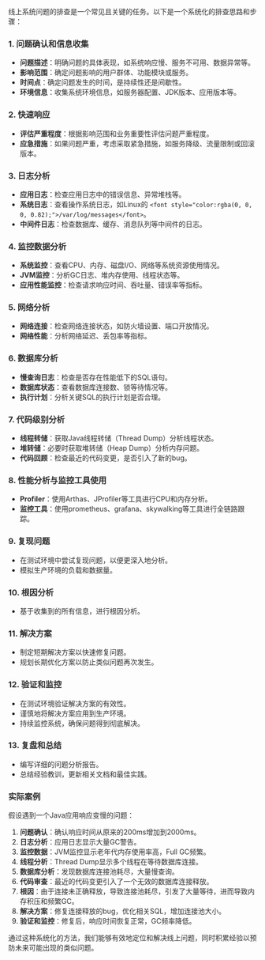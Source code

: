 <font style="color:rgba(0, 0, 0, 0.82);">线上系统问题的排查是一个常见且关键的任务。以下是一个系统化的排查思路和步骤：</font>

### <font style="color:rgba(0, 0, 0, 0.82);">1. 问题确认和信息收集</font>
+ **<font style="color:rgba(0, 0, 0, 0.82);">问题描述</font>**<font style="color:rgba(0, 0, 0, 0.82);">：明确问题的具体表现，如系统响应慢、服务不可用、数据异常等。</font>
+ **<font style="color:rgba(0, 0, 0, 0.82);">影响范围</font>**<font style="color:rgba(0, 0, 0, 0.82);">：确定问题影响的用户群体、功能模块或服务。</font>
+ **<font style="color:rgba(0, 0, 0, 0.82);">时间点</font>**<font style="color:rgba(0, 0, 0, 0.82);">：确定问题发生的时间，是持续性还是间歇性。</font>
+ **<font style="color:rgba(0, 0, 0, 0.82);">环境信息</font>**<font style="color:rgba(0, 0, 0, 0.82);">：收集系统环境信息，如服务器配置、JDK版本、应用版本等。</font>

### <font style="color:rgba(0, 0, 0, 0.82);">2. 快速响应</font>
+ **<font style="color:rgba(0, 0, 0, 0.82);">评估严重程度</font>**<font style="color:rgba(0, 0, 0, 0.82);">：根据影响范围和业务重要性评估问题严重程度。</font>
+ **<font style="color:rgba(0, 0, 0, 0.82);">应急措施</font>**<font style="color:rgba(0, 0, 0, 0.82);">：如果问题严重，考虑采取紧急措施，如服务降级、流量限制或回滚版本。</font>

### <font style="color:rgba(0, 0, 0, 0.82);">3. 日志分析</font>
+ **<font style="color:rgba(0, 0, 0, 0.82);">应用日志</font>**<font style="color:rgba(0, 0, 0, 0.82);">：检查应用日志中的错误信息、异常堆栈等。</font>
+ **<font style="color:rgba(0, 0, 0, 0.82);">系统日志</font>**<font style="color:rgba(0, 0, 0, 0.82);">：查看操作系统日志，如Linux的</font><font style="color:rgba(0, 0, 0, 0.82);"> </font>`<font style="color:rgba(0, 0, 0, 0.82);">/var/log/messages</font>`<font style="color:rgba(0, 0, 0, 0.82);">。</font>
+ **<font style="color:rgba(0, 0, 0, 0.82);">中间件日志</font>**<font style="color:rgba(0, 0, 0, 0.82);">：检查数据库、缓存、消息队列等中间件的日志。</font>

### <font style="color:rgba(0, 0, 0, 0.82);">4. 监控数据分析</font>
+ **<font style="color:rgba(0, 0, 0, 0.82);">系统监控</font>**<font style="color:rgba(0, 0, 0, 0.82);">：查看CPU、内存、磁盘I/O、网络等系统资源使用情况。</font>
+ **<font style="color:rgba(0, 0, 0, 0.82);">JVM监控</font>**<font style="color:rgba(0, 0, 0, 0.82);">：分析GC日志、堆内存使用、线程状态等。</font>
+ **<font style="color:rgba(0, 0, 0, 0.82);">应用性能监控</font>**<font style="color:rgba(0, 0, 0, 0.82);">：检查请求响应时间、吞吐量、错误率等指标。</font>

### <font style="color:rgba(0, 0, 0, 0.82);">5. 网络分析</font>
+ **<font style="color:rgba(0, 0, 0, 0.82);">网络连接</font>**<font style="color:rgba(0, 0, 0, 0.82);">：检查网络连接状态，如防火墙设置、端口开放情况。</font>
+ **<font style="color:rgba(0, 0, 0, 0.82);">网络性能</font>**<font style="color:rgba(0, 0, 0, 0.82);">：分析网络延迟、丢包率等指标。</font>

### <font style="color:rgba(0, 0, 0, 0.82);">6. 数据库分析</font>
+ **<font style="color:rgba(0, 0, 0, 0.82);">慢查询日志</font>**<font style="color:rgba(0, 0, 0, 0.82);">：检查是否存在性能低下的SQL语句。</font>
+ **<font style="color:rgba(0, 0, 0, 0.82);">数据库状态</font>**<font style="color:rgba(0, 0, 0, 0.82);">：查看数据库连接数、锁等待情况等。</font>
+ **<font style="color:rgba(0, 0, 0, 0.82);">执行计划</font>**<font style="color:rgba(0, 0, 0, 0.82);">：分析关键SQL的执行计划是否合理。</font>

### <font style="color:rgba(0, 0, 0, 0.82);">7. 代码级别分析</font>
+ **<font style="color:rgba(0, 0, 0, 0.82);">线程转储</font>**<font style="color:rgba(0, 0, 0, 0.82);">：获取Java线程转储（Thread Dump）分析线程状态。</font>
+ **<font style="color:rgba(0, 0, 0, 0.82);">堆转储</font>**<font style="color:rgba(0, 0, 0, 0.82);">：必要时获取堆转储（Heap Dump）分析内存问题。</font>
+ **<font style="color:rgba(0, 0, 0, 0.82);">代码回顾</font>**<font style="color:rgba(0, 0, 0, 0.82);">：检查最近的代码变更，是否引入了新的bug。</font>

### <font style="color:rgba(0, 0, 0, 0.82);">8. 性能分析与监控工具使用</font>
+ **<font style="color:rgba(0, 0, 0, 0.82);">Profiler</font>**<font style="color:rgba(0, 0, 0, 0.82);">：使用Arthas、JProfiler等工具进行CPU和内存分析。</font>
+ **<font style="color:rgba(0, 0, 0, 0.82);">监控工具</font>**<font style="color:rgba(0, 0, 0, 0.82);">：使用prometheus、grafana、skywalking等工具进行全链路跟踪。</font>

### <font style="color:rgba(0, 0, 0, 0.82);">9. 复现问题</font>
+ <font style="color:rgba(0, 0, 0, 0.82);">在测试环境中尝试复现问题，以便更深入地分析。</font>
+ <font style="color:rgba(0, 0, 0, 0.82);">模拟生产环境的负载和数据量。</font>

### <font style="color:rgba(0, 0, 0, 0.82);">10. 根因分析</font>
+ <font style="color:rgba(0, 0, 0, 0.82);">基于收集到的所有信息，进行根因分析。</font>

### <font style="color:rgba(0, 0, 0, 0.82);">11. 解决方案</font>
+ <font style="color:rgba(0, 0, 0, 0.82);">制定短期解决方案以快速修复问题。</font>
+ <font style="color:rgba(0, 0, 0, 0.82);">规划长期优化方案以防止类似问题再次发生。</font>

### <font style="color:rgba(0, 0, 0, 0.82);">12. 验证和监控</font>
+ <font style="color:rgba(0, 0, 0, 0.82);">在测试环境验证解决方案的有效性。</font>
+ <font style="color:rgba(0, 0, 0, 0.82);">谨慎地将解决方案应用到生产环境。</font>
+ <font style="color:rgba(0, 0, 0, 0.82);">持续监控系统，确保问题得到彻底解决。</font>

### <font style="color:rgba(0, 0, 0, 0.82);">13. 复盘和总结</font>
+ <font style="color:rgba(0, 0, 0, 0.82);">编写详细的问题分析报告。</font>
+ <font style="color:rgba(0, 0, 0, 0.82);">总结经验教训，更新相关文档和最佳实践。</font>

### <font style="color:rgba(0, 0, 0, 0.82);">实际案例</font>
<font style="color:rgba(0, 0, 0, 0.82);">假设遇到一个Java应用响应变慢的问题：</font>

1. **<font style="color:rgba(0, 0, 0, 0.82);">问题确认</font>**<font style="color:rgba(0, 0, 0, 0.82);">：确认响应时间从原来的200ms增加到2000ms。</font>
2. **<font style="color:rgba(0, 0, 0, 0.82);">日志分析</font>**<font style="color:rgba(0, 0, 0, 0.82);">：应用日志显示大量GC警告。</font>
3. **<font style="color:rgba(0, 0, 0, 0.82);">监控数据</font>**<font style="color:rgba(0, 0, 0, 0.82);">：JVM监控显示老年代内存使用率高，Full GC频繁。</font>
4. **<font style="color:rgba(0, 0, 0, 0.82);">线程分析</font>**<font style="color:rgba(0, 0, 0, 0.82);">：Thread Dump显示多个线程在等待数据库连接。</font>
5. **<font style="color:rgba(0, 0, 0, 0.82);">数据库分析</font>**<font style="color:rgba(0, 0, 0, 0.82);">：发现数据库连接池耗尽，大量慢查询。</font>
6. **<font style="color:rgba(0, 0, 0, 0.82);">代码审查</font>**<font style="color:rgba(0, 0, 0, 0.82);">：最近的代码变更引入了一个无效的数据库连接释放。</font>
7. **<font style="color:rgba(0, 0, 0, 0.82);">根因</font>**<font style="color:rgba(0, 0, 0, 0.82);">：由于连接未正确释放，导致连接池耗尽，引发了大量等待，进而导致内存积压和频繁GC。</font>
8. **<font style="color:rgba(0, 0, 0, 0.82);">解决方案</font>**<font style="color:rgba(0, 0, 0, 0.82);">：修复连接释放的bug，优化相关SQL，增加连接池大小。</font>
9. **<font style="color:rgba(0, 0, 0, 0.82);">验证和监控</font>**<font style="color:rgba(0, 0, 0, 0.82);">：修复后，响应时间恢复正常，GC频率降低。</font>

<font style="color:rgba(0, 0, 0, 0.82);">通过这种系统化的方法，我们能够有效地定位和解决线上问题，同时积累经验以预防未来可能出现的类似问题。</font>

